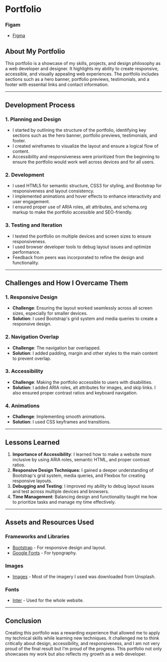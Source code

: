 # Portfolio

### Figam

- [Figma](https://www.figma.com/design/vNfb3gWjh6OzTLNlPsJMSI/cysron_bugingo_prototype?node-id=5-2&t=tAAlf0kXHOdDon4e-0)

## About My Portfolio

This portfolio is a showcase of my skills, projects, and design philosophy as a web developer and designer. It highlights my ability to create responsive, accessible, and visually appealing web experiences. The portfolio includes sections such as a hero banner, portfolio previews, testimonials, and a footer with essential links and contact information.

---

## Development Process

### 1. **Planning and Design**

- I started by outlining the structure of the portfolio, identifying key sections such as the hero banner, portfolio previews, testimonials, and footer.
- I created wireframes to visualize the layout and ensure a logical flow of content.
- Accessibility and responsiveness were prioritized from the beginning to ensure the portfolio would work well across devices and for all users.

### 2. **Development**

- I used HTML5 for semantic structure, CSS3 for styling, and Bootstrap for responsiveness and layout consistency.
- I implemented animations and hover effects to enhance interactivity and user engagement.
- I ensured proper use of ARIA roles, alt attributes, and schema.org markup to make the portfolio accessible and SEO-friendly.

### 3. **Testing and Iteration**

- I tested the portfolio on multiple devices and screen sizes to ensure responsiveness.
- I used browser developer tools to debug layout issues and optimize performance.
- Feedback from peers was incorporated to refine the design and functionality.

---

## Challenges and How I Overcame Them

### 1. **Responsive Design**

- **Challenge**: Ensuring the layout worked seamlessly across all screen sizes, especially for smaller devices.
- **Solution**: I used Bootstrap's grid system and media queries to create a responsive design.

### 2. **Navigation Overlap**

- **Challenge**: The navigation bar overlapped.
- **Solution**: I added padding, margin and other styles to the main content to prevent overlap.

### 3. **Accessibility**

- **Challenge**: Making the portfolio accessible to users with disabilities.
- **Solution**: I added ARIA roles, alt attributes for images, and skip links. I also ensured proper contrast ratios and keyboard navigation.

### 4. **Animations**

- **Challenge**: Implementing smooth animations.
- **Solution**: I used CSS keyframes and transitions.

---

## Lessons Learned

1. **Importance of Accessibility**: I learned how to make a website more inclusive by using ARIA roles, semantic HTML, and proper contrast ratios.
2. **Responsive Design Techniques**: I gained a deeper understanding of Bootstrap's grid system, media queries, and Flexbox for creating responsive layouts.
3. **Debugging and Testing**: I improved my ability to debug layout issues and test across multiple devices and browsers.
4. **Time Management**: Balancing design and functionality taught me how to prioritize tasks and manage my time effectively.

---

## Assets and Resources Used

### Frameworks and Libraries

- [Bootstrap](https://getbootstrap.com/) - For responsive design and layout.
- [Google Fonts](https://fonts.google.com/) - For typography.

### Images

- [Images](https://unsplash.com/) - Most of the imagery I used was downloaded from Unsplash.

### Fonts

- [Inter](https://fonts.google.com/specimen/Inter) - Used for the whole website.

---

## Conclusion

Creating this portfolio was a rewarding experience that allowed me to apply my technical skills while learning new techniques. It challenged me to think critically about design, accessibility, and responsiveness, and I am not very proud of the final result but I'm proud of the progress. This portfolio not only showcases my work but also reflects my growth as a web developer.
